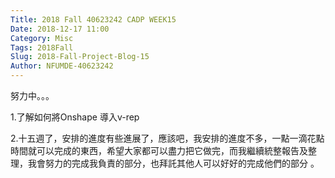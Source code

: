 ```yaml
---
Title: 2018 Fall 40623242 CADP WEEK15
Date: 2018-12-17 11:00
Category: Misc
Tags: 2018Fall
Slug: 2018-Fall-Project-Blog-15
Author: NFUMDE-40623242
---
```


努力中。。。

<!-- PELICAN_END_SUMMARY -->

1.了解如何將Onshape 導入v-rep

2.十五週了，安排的進度有些進展了，應該吧，我安排的進度不多，一點一滴花點時間就可以完成的東西，希望大家都可以盡力把它做完，而我繼續統整報告及整理，我會努力的完成我負責的部分，也拜託其他人可以好好的完成他們的部分 。